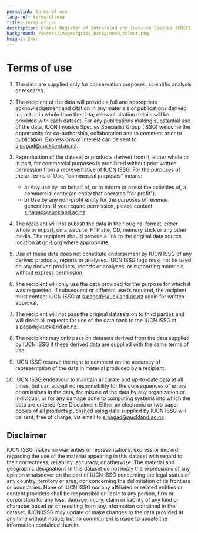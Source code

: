 ```yaml
---
permalink: terms-of-use
lang-ref: terms-of-use
title: Terms of use
description: Global Register of Introduced and Invasive Species (GRIIS)
background: /assets/images/griis_background_colour.png
height: 24vh
---
```


# Terms of use

1. The data are supplied only for conservation purposes, scientific analysis or research.

2. The recipient of the data will provide a full and appropriate acknowledgement and citation in any materials or publications derived in part or in whole from the data; relevant citation details will be provided with each dataset. For any publications making substantial use of the data, IUCN Invasive Species Specialist Group (ISSG) welcome the opportunity for co-authorship, collaboration and to comment prior to publication. Expressions of interest can be sent to [s.pagad@auckland.ac.nz](mailto:s.pagad@auckland.ac.nz).

3. Reproduction of the dataset or products derived from it, either whole or in part, for commercial purposes is prohibited without prior written permission from a representative of IUCN ISSG. For the purposes of these Terms of Use, "commercial purposes" means:
   - a) Any use by, on behalf of, or to inform or assist the activities of, a commercial entity (an entity that operates "for profit").
   - b) Use by any non-profit entity for the purposes of revenue generation.
   If you require permission, please contact [s.pagad@auckland.ac.nz](mailto:s.pagad@auckland.ac.nz).

4. The recipient will not publish the data in their original format, either whole or in part, on a website, FTP site, CD, memory stick or any other media. The recipient should provide a link to the original data source location at [griis.org](https://web.archive.org/web/20241004233351/https://griis.org/) where appropriate.

5. Use of these data does not constitute endorsement by IUCN ISSG of any derived products, reports or analyses. IUCN ISSG logo must not be used on any derived products, reports or analyses, or supporting materials, without express permission.

6. The recipient will only use the data provided for the purpose for which it was requested. If subsequent or different use is required, the recipient must contact IUCN ISSG at [s.pagad@auckland.ac.nz](mailto:s.pagad@auckland.ac.nz) again for written approval.

7. The recipient will not pass the original datasets on to third parties and will direct all requests for use of the data back to the IUCN ISSG at [s.pagad@auckland.ac.nz](mailto:s.pagad@auckland.ac.nz).

8. The recipient may only pass on datasets derived from the data supplied by IUCN ISSG if these derived data are supplied with the same terms of use.

9. IUCN ISSG reserve the right to comment on the accuracy of representation of the data in material produced by a recipient.

10. IUCN ISSG endeavour to maintain accurate and up-to-date data at all times, but can accept no responsibility for the consequences of errors or omissions in the data, for misuse of the data by any organization or individual, or for any damage done to computing systems into which the data are entered (see Disclaimer). Either an electronic or two paper copies of all products published using data supplied by IUCN ISSG will be sent, free of charge, via email to [s.pagad@auckland.ac.nz](mailto:s.pagad@auckland.ac.nz).

## Disclaimer

IUCN ISSG makes no warranties or representations, express or implied, regarding the use of the material appearing in this dataset with regard to their correctness, reliability, accuracy, or otherwise. The material and geographic designations in this dataset do not imply the expressions of any opinion whatsoever on the part of IUCN ISSG concerning the legal status of any country, territory or area, nor concerning the delimitation of its frontiers or boundaries. None of IUCN ISSG nor any affiliated or related entities or content providers shall be responsible or liable to any person, firm or corporation for any loss, damage, injury, claim or liability of any kind or character based on or resulting from any information contained in the dataset. IUCN ISSG may update or make changes to the data provided at any time without notice; but no commitment is made to update the information contained therein.